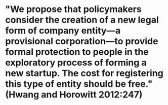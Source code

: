 # "We propose that policymakers consider the creation of a new legal form of company entity―a provisional corporation―to provide formal protection to people in the exploratory process of forming a new startup. The cost for registering this type of entity should be free." (Hwang and Horowitt 2012:247)